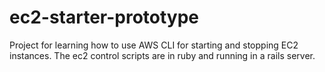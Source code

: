 # ec2-starter-prototype
Project for learning how to use AWS CLI for starting and stopping EC2 instances. The ec2 control scripts are in ruby and running in a rails server.
